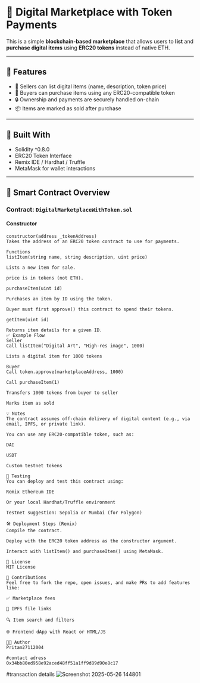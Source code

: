 # 🛒 Digital Marketplace with Token Payments

This is a simple **blockchain-based marketplace** that allows users to **list** and **purchase digital items** using **ERC20 tokens** instead of native ETH.

---

## 🚀 Features

- 💼 Sellers can list digital items (name, description, token price)
- 🛒 Buyers can purchase items using any ERC20-compatible token
- 🔒 Ownership and payments are securely handled on-chain
- 📦 Items are marked as sold after purchase

---

## 🧱 Built With

- Solidity ^0.8.0
- ERC20 Token Interface
- Remix IDE / Hardhat / Truffle
- MetaMask for wallet interactions

---

## 📄 Smart Contract Overview

### Contract: `DigitalMarketplaceWithToken.sol`

#### Constructor
```solidity
constructor(address _tokenAddress)
Takes the address of an ERC20 token contract to use for payments.

Functions
listItem(string name, string description, uint price)

Lists a new item for sale.

price is in tokens (not ETH).

purchaseItem(uint id)

Purchases an item by ID using the token.

Buyer must first approve() this contract to spend their tokens.

getItem(uint id)

Returns item details for a given ID.
✅ Example Flow
Seller
Call listItem("Digital Art", "High-res image", 1000)

Lists a digital item for 1000 tokens

Buyer
Call token.approve(marketplaceAddress, 1000)

Call purchaseItem(1)

Transfers 1000 tokens from buyer to seller

Marks item as sold

💡 Notes
The contract assumes off-chain delivery of digital content (e.g., via email, IPFS, or private link).

You can use any ERC20-compatible token, such as:

DAI

USDT

Custom testnet tokens

🧪 Testing
You can deploy and test this contract using:

Remix Ethereum IDE

Or your local Hardhat/Truffle environment

Testnet suggestion: Sepolia or Mumbai (for Polygon)

🛠 Deployment Steps (Remix)
Compile the contract.

Deploy with the ERC20 token address as the constructor argument.

Interact with listItem() and purchaseItem() using MetaMask.

📜 License
MIT License

🙌 Contributions
Feel free to fork the repo, open issues, and make PRs to add features like:

✅ Marketplace fees

📁 IPFS file links

🔍 Item search and filters

🌐 Frontend dApp with React or HTML/JS

👨‍💻 Author
Pritam27112004

#contact adress
0x34bb80ed958e92aced48ff51a1ff9d89d90e8c17
```

#transaction details
![Screenshot 2025-05-26 144801](https://github.com/user-attachments/assets/36aee58f-e13c-4dd1-bd65-ea2d18755dac)



